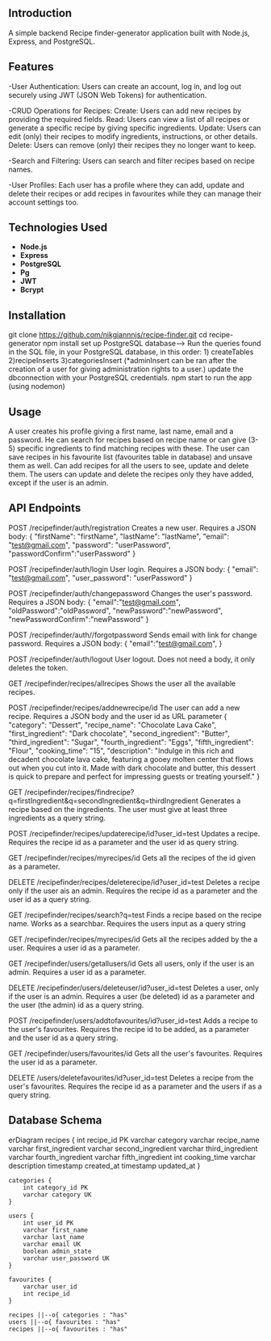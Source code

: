 ## Introduction

A simple backend Recipe finder-generator application built with Node.js, Express, and PostgreSQL.

## Features

-User Authentication:
Users can create an account, log in, and log out securely using JWT (JSON Web Tokens) for authentication.

-CRUD Operations for Recipes:
Create: Users can add new recipes by providing the required fields.
Read: Users can view a list of all recipes or generate a specific recipe by giving specific ingredients.
Update: Users can edit (only) their recipes to modify ingredients, instructions, or other details.
Delete: Users can remove (only) their recipes they no longer want to keep.

-Search and Filtering:
Users can search and filter recipes based on recipe names.

-User Profiles:
Each user has a profile where they can add, update and delete their recipes or add recipes in favourites while they can manage their account settings too.

## Technologies Used

- **Node.js**
- **Express**
- **PostgreSQL**
- **Pg**
- **JWT**
- **Bcrypt**

## Installation

git clone https://github.com/nikgiannnjs/recipe-finder.git
cd recipe-generator
npm install
set up PostgreSQL database--> Run the queries found in the SQL file, in your PostgreSQL database, in this order: 1) createTables 2)recipeInserts 3)categoriesInsert (\*adminInsert can be ran after the creation of a user for giving administration rights to a user.)
update the dbconnection with your PostgreSQL credentials.
npm start to run the app (using nodemon)

## Usage

A user creates his profile giving a first name, last name, email and a password. He can search for recipes based on recipe name or can give (3-5) specific ingredients to find matching recipes with these.
The user can save recipes in his favourite list (favourites table in database) and unsave them as well. Can add recipes for all the users to see, update and delete them. The users can update and delete the recipes only they have added, except if the user is an admin.

## API Endpoints

POST /recipefinder/auth/registration
Creates a new user. Requires a JSON body:
{
"firstName": "firstName",
"lastName": "lastName",
"email": "test@gmail.com",
"password": "userPassword",
"passwordConfirm":"userPassword"
}

POST /recipefinder/auth/login
User login. Requires a JSON body:
{
"email": "test@gmail.com",
"user_password": "userPassword"
}

POST /recipefinder/auth/changepassword
Changes the user's password. Requires a JSON body:
{
"email":"test@gmail.com",
"oldPassword":"oldPassword",
"newPassword":"newPassword",
"newPasswordConfirm":"newPassword"
}

POST /recipefinder/auth//forgotpassword
Sends email with link for change password. Requires a JSON body:
{
"email":"test@gmail.com",
}

POST /recipefinder/auth/logout
User logout. Does not need a body, it only deletes the token.

GET /recipefinder/recipes/allrecipes
Shows the user all the available recipes.

POST /recipefinder/recipes/addnewrecipe/id
The user can add a new recipe. Requires a JSON body and the user id as URL parameter
{
"category": "Dessert",
"recipe_name": "Chocolate Lava Cake",
"first_ingredient": "Dark chocolate",
"second_ingredient": "Butter",
"third_ingredient": "Sugar",
"fourth_ingredient": "Eggs",
"fifth_ingredient": "Flour",
"cooking_time": "15",
"description": "Indulge in this rich and decadent chocolate lava cake, featuring a gooey molten center that flows out when you cut into it. Made with dark chocolate and butter, this dessert is quick to prepare and perfect for impressing guests or treating yourself."
}

GET /recipefinder/recipes/findrecipe?q=firstIngredient&q=secondIngredient&q=thirdIngredient
Generates a recipe based on the ingredients. The user must give at least three ingredients as a query string.

POST /recipefinder/recipes/updaterecipe/id?user_id=test
Updates a recipe. Requires the recipe id as a parameter and the user id as query string.

GET /recipefinder/recipes/myrecipes/id
Gets all the recipes of the id given as a parameter.

DELETE /recipefinder/recipes/deleterecipe/id?user_id=test
Deletes a recipe only if the user ais an admin. Requires the recipe id as a parameter and the user id as a query string.

GET /recipefinder/recipes/search?q=test
Finds a recipe based on the recipe name. Works as a searchbar. Requires the users input as a query string

GET /recipefinder/recipes/myrecipes/id
Gets all the recipes added by the a user. Requires a user id as a parameter.

GET /recipefinder/users/getallusers/id
Gets all users, only if the user is an admin. Requires a user id as a parameter.

DELETE /recipefinder/users/deleteuser/id?user_id=test
Deletes a user, only if the user is an admin. Requires a user (be deleted) id as a parameter and the user (the admin) id as a query string.

POST /recipefinder/users/addtofavourites/id?user_id=test
Adds a recipe to the user's favourites. Requires the recipe id to be added, as a parameter and the user id as a query string.

GET /recipefinder/users/favourites/id
Gets all the user's favourites. Requires the user id as a parameter.

DELETE /users/deletefavourites/id?user_id=test
Deletes a recipe from the user's favourites. Requires the recipe id as a parameter and the users if as a query string.

## Database Schema

erDiagram
recipes {
int recipe_id PK
varchar category
varchar recipe_name
varchar first_ingredient
varchar second_ingredient
varchar third_ingredient
varchar fourth_ingredient
varchar fifth_ingredient
int cooking_time
varchar description
timestamp created_at
timestamp updated_at
}

    categories {
        int category_id PK
        varchar category UK
    }

    users {
        int user_id PK
        varchar first_name
        varchar last_name
        varchar email UK
        boolean admin_state
        varchar user_password UK
    }

    favourites {
        varchar user_id
        int recipe_id
    }

    recipes ||--o{ categories : "has"
    users ||--o{ favourites : "has"
    recipes ||--o{ favourites : "has"
